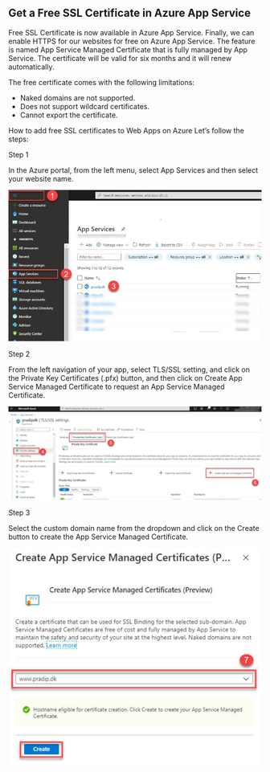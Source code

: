 Get a Free SSL Certificate in Azure App Service
--
Free SSL Certificate is now available in Azure App Service. Finally, we can enable HTTPS for our websites for free on Azure App Service. The feature is named App Service Managed Certificate that is fully managed by App Service.  The certificate will be valid for six months and it will renew automatically.

The free certificate comes with the following limitations:
-	Naked domains are not supported.
-	Does not support wildcard certificates.
-	Cannot export the certificate.

How to add free SSL certificates to Web Apps on Azure
Let’s follow the steps: 

Step 1


In the Azure portal, from the left menu, select App Services and then select your website name.

![Image](https://github.com/cloudstk/DNS/blob/b19bdf16929551ba2b9d70cc314b01131b775c92/Free-SSL-Certificate/media/SSL_CERT_1.jpg "icon")


Step 2

From the left navigation of your app, select TLS/SSL setting, and click on the Private Key Certificates (.pfx) button, and then click on Create App Service Managed Certificate to request an App Service Managed Certificate.

![Image](https://github.com/cloudstk/DNS/blob/b19bdf16929551ba2b9d70cc314b01131b775c92/Free-SSL-Certificate/media/SSL_CERT_02.jpg "icon")

Step 3

Select the custom domain name from the dropdown and click on the Create button to create the App Service Managed Certificate.

![Image](https://github.com/cloudstk/DNS/blob/b19bdf16929551ba2b9d70cc314b01131b775c92/Free-SSL-Certificate/media/SSL_CERT_03.jpg "icon")
